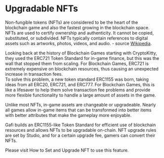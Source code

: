 # Upgradable NFTs

Non-fungible tokens (NFTs) are considered to be the heart of the blockchain game and also the fastest growing in the blockchain space. NFTs are used to certify ownership and authenticity. It cannot be copied, substituted, or subdivided. NFTs typically contain references to digital assets such as artworks, photos, videos, and audio. - source [Wikipedia](https://en.wikipedia.org/wiki/Non-fungible\_token).

Looking back at the history of Blockchain Games starting with CryptoKitty, they used the ERC721 Token Standard for in-game finance, but this was the wall that stopped them from scaling. For Blockchain Games, ERC721 is extremely expensive on blockchain resources, thus causing an unexpected increase in transaction fees.\
To solve this problem, a new token standard ERC1155 was born, taking ideas from all ERC20, ERC721, and ERC777. For Blockchain Games, this is like a lifesaver to help them solve transaction fee problems and provide more flexible functionality to handle a large amount of assets in the game.

Unlike most NFTs, in-game assets are changeable or upgradeable. Nearly all games allow in-game items that can be transformed into better items with better attributes that make the gameplay more enjoyable.

Gafi builds an ERC1155-like Token Standard for efficient use of blockchain resources and allows NFTs to be upgradable on-chain. NFT upgrade rules are set by Studio, and for a certain upgrade fee, gamers can convert their NFTs.

Please visit How to Set and Upgrade NFT to use this feature.
